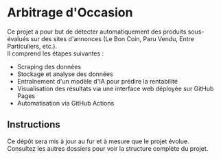# Arbitrage d'Occasion

Ce projet a pour but de détecter automatiquement des produits sous-évalués sur des sites d'annonces (Le Bon Coin, Paru Vendu, Entre Particuliers, etc.).  
Il comprend les étapes suivantes :
- Scraping des données
- Stockage et analyse des données
- Entraînement d'un modèle d'IA pour prédire la rentabilité
- Visualisation des résultats via une interface web déployée sur GitHub Pages
- Automatisation via GitHub Actions

## Instructions
Ce dépôt sera mis à jour au fur et à mesure que le projet évolue.  
Consultez les autres dossiers pour voir la structure complète du projet.
